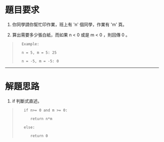 # 題目要求

1. 你同學請你幫忙印作業，班上有 'n' 個同學，作業有 'm' 頁。

2. 算出需要多少張白紙，而如果 n < 0 或是 m < 0 ，則回傳 0 。

>       Example:
>
>       n = 5, m = 5: 25
>
>       n = -5, m = -5: 0

-----------------

# 解題思路

1. if 判斷式直述。

>        if n>= 0 and m >= 0:
> 
>           return n*m
> 
>        else:
> 
>           return 0
